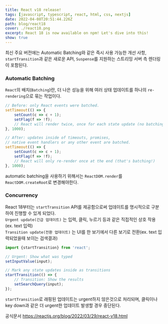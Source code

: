 ```yaml
---
title: React v18 release!
tags: [javascript, typescript, react, html, css, nextjs]
date: 2022-04-08T20:51:44.226Z
path: blog/react18
cover: ./react18.png
excerpt: React 18 is now available on npm! Let's dive into this!
show: true
---
```


최신 주요 버전에는 Automatic Batching와 같은 즉시 사용 가능한 개선 사항, `startTransition`과 같은 새로운 API, `Suspense`를 지원하는 스트리밍 서버 측 렌더링이 포함된다.

### Automatic Batching
`React`의 배치(`Batching`)란, 더 나은 성능을 위해 여러 상태 업데이트를 하나의 `re-rendering`으로 묶는 작업이다. 
```typescript
// Before: only React events were batched.
setTimeout(() => {
    setCount(c => c + 1);
    setFlag(f => !f);
    // React will render twice, once for each state update (no batching)
}, 1000);

// After: updates inside of timeouts, promises,
// native event handlers or any other event are batched.
setTimeout(() => {
    setCount(c => c + 1);
    setFlag(f => !f);
    // React will only re-render once at the end (that's batching!)
}, 1000);
```
automatic batching을 사용하기 위해서는 `ReactDOM.render`를 `ReactDOM.createRoot`로 변경해야한다.


### Concurrency
React 18부터는 `startTransition` API를 제공함으로써 업데이트를 명시적으로 구분하여 진행할 수 있게 되었다.  
`Urgent update(긴급 업데이트)` 는 입력, 클릭, 누르기 등과 같은 직접적인 상호 작용 (ex. text 입력)  
`Transition update(전환 업데이트)` 는 UI를 한 보기에서 다른 보기로 전환(ex. text 입력되었을때 보이는 검색결과)  
```typescript
import {startTransition} from 'react';

// Urgent: Show what was typed
setInputValue(input);

// Mark any state updates inside as transitions
startTransition(() => {
    // Transition: Show the results
    setSearchQuery(input);
});

```
`startTransition`로 래핑된 업데이트는 urgent하지 않은것으로 처리되며, 클릭이나 key down과 같은 더 urgent한 업데이트 발생할 경우 중단된다.



공식문서 https://reactjs.org/blog/2022/03/29/react-v18.html

